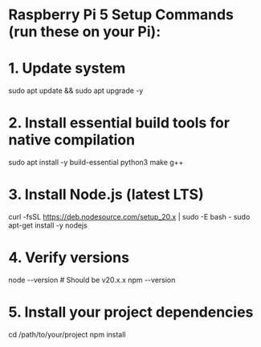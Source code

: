 # Raspberry Pi 5 Setup Commands (run these on your Pi):

# 1. Update system
sudo apt update && sudo apt upgrade -y

# 2. Install essential build tools for native compilation
sudo apt install -y build-essential python3 make g++

# 3. Install Node.js (latest LTS)
curl -fsSL https://deb.nodesource.com/setup_20.x | sudo -E bash -
sudo apt-get install -y nodejs

# 4. Verify versions
node --version  # Should be v20.x.x
npm --version

# 5. Install your project dependencies
cd /path/to/your/project
npm install
